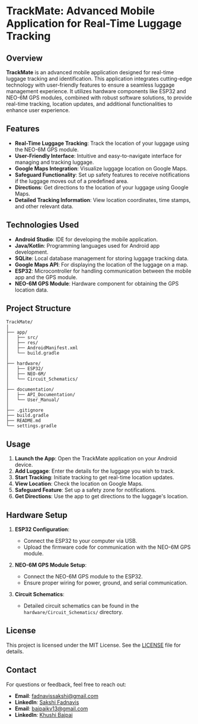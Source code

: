 # TrackMate: Advanced Mobile Application for Real-Time Luggage Tracking

## Overview

**TrackMate** is an advanced mobile application designed for real-time luggage tracking and identification. This application integrates cutting-edge technology with user-friendly features to ensure a seamless luggage management experience. It utilizes hardware components like ESP32 and NEO-6M GPS modules, combined with robust software solutions, to provide real-time tracking, location updates, and additional functionalities to enhance user experience.

## Features

- **Real-Time Luggage Tracking**: Track the location of your luggage using the NEO-6M GPS module.
- **User-Friendly Interface**: Intuitive and easy-to-navigate interface for managing and tracking luggage.
- **Google Maps Integration**: Visualize luggage location on Google Maps.
- **Safeguard Functionality**: Set up safety features to receive notifications if the luggage moves out of a predefined area.
- **Directions**: Get directions to the location of your luggage using Google Maps.
- **Detailed Tracking Information**: View location coordinates, time stamps, and other relevant data.

## Technologies Used

- **Android Studio**: IDE for developing the mobile application.
- **Java/Kotlin**: Programming languages used for Android app development.
- **SQLite**: Local database management for storing luggage tracking data.
- **Google Maps API**: For displaying the location of the luggage on a map.
- **ESP32**: Microcontroller for handling communication between the mobile app and the GPS module.
- **NEO-6M GPS Module**: Hardware component for obtaining the GPS location data.

## Project Structure

```
TrackMate/
│
├── app/
│   ├── src/
│   ├── res/
│   ├── AndroidManifest.xml
│   └── build.gradle
│
├── hardware/
│   ├── ESP32/
│   ├── NEO-6M/
│   └── Circuit_Schematics/
│
├── documentation/
│   ├── API_Documentation/
│   └── User_Manual/
│
├── .gitignore
├── build.gradle
├── README.md
└── settings.gradle
```

## Usage

1. **Launch the App**: Open the TrackMate application on your Android device.
2. **Add Luggage**: Enter the details for the luggage you wish to track.
3. **Start Tracking**: Initiate tracking to get real-time location updates.
4. **View Location**: Check the location on Google Maps.
5. **Safeguard Feature**: Set up a safety zone for notifications.
6. **Get Directions**: Use the app to get directions to the luggage's location.

## Hardware Setup

1. **ESP32 Configuration**:
   - Connect the ESP32 to your computer via USB.
   - Upload the firmware code for communication with the NEO-6M GPS module.

2. **NEO-6M GPS Module Setup**:
   - Connect the NEO-6M GPS module to the ESP32.
   - Ensure proper wiring for power, ground, and serial communication.

3. **Circuit Schematics**:
   - Detailed circuit schematics can be found in the `hardware/Circuit_Schematics/` directory.


## License

This project is licensed under the MIT License. See the [LICENSE](LICENSE) file for details.

## Contact

For questions or feedback, feel free to reach out:

- **Email**: [fadnavissakshi@gmail.com](mailto:fadnavissakshi@gmail.com)
- **LinkedIn**: [Sakshi Fadnavis](https://www.linkedin.com/in/sakshi-fadnavis-3023a9240/)
- **Email**: [bajpaikv13@gmail.com](mailto:bajpaikv13@gmail.com)
- **LinkedIn**: [Khushi Bajpai](https://www.linkedin.com/in/khushi-bajpai-763605253/)

